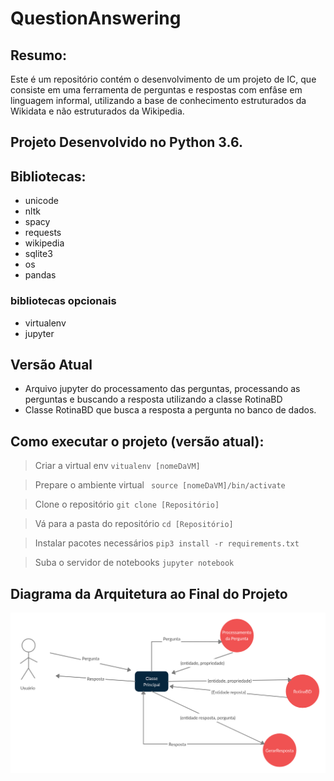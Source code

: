 # QuestionAnswering

## Resumo:
  Este é um repositório contém o desenvolvimento de um projeto de IC, que consiste em uma ferramenta de perguntas e respostas com enfâse em linguagem informal, utilizando a base de conhecimento estruturados da Wikidata e não estruturados da Wikipedia.

## Projeto Desenvolvido no Python 3.6.

## Bibliotecas:
- unicode
- nltk
- spacy
- requests
- wikipedia
- sqlite3
- os
- pandas
### bibliotecas opcionais
- virtualenv
- jupyter

## Versão Atual
- Arquivo jupyter do processamento das perguntas, processando as perguntas e buscando a resposta utilizando a classe RotinaBD
- Classe RotinaBD que busca a resposta a pergunta no banco de dados.

## Como executar o projeto (versão atual):

> Criar a virtual env ```vitualenv [nomeDaVM]```

> Prepare o ambiente virtual ``` source [nomeDaVM]/bin/activate```

> Clone o repositório ```git clone [Repositório]```

> Vá para a pasta do repositório ```cd [Repositório]```

> Instalar pacotes necessários ```pip3 install -r requirements.txt```

> Suba o servidor de notebooks ```jupyter notebook```

## Diagrama da Arquitetura ao Final do Projeto 
![Screenshot](ArquiteturaDoProjeto.jpg)
